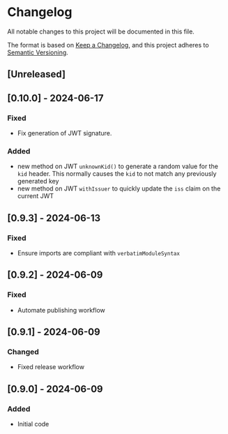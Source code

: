 # Changelog

All notable changes to this project will be documented in this file.

The format is based on [Keep a Changelog](https://keepachangelog.com/en/1.0.0/),
and this project adheres to [Semantic Versioning](https://semver.org/spec/v2.0.0.html).

## [Unreleased]

## [0.10.0] - 2024-06-17

### Fixed

- Fix generation of JWT signature.

### Added

- new method on JWT `unknownKid()` to generate a random value for the `kid`
  header. This normally causes the `kid` to not match any previously generated
  key
- new method on JWT `withIssuer` to quickly update the `iss` claim on the current
  JWT

## [0.9.3] - 2024-06-13

### Fixed

- Ensure imports are compliant with `verbatimModuleSyntax`

## [0.9.2] - 2024-06-09

### Fixed

- Automate publishing workflow

## [0.9.1] - 2024-06-09

### Changed

- Fixed release workflow

## [0.9.0] - 2024-06-09

### Added

- Initial code
